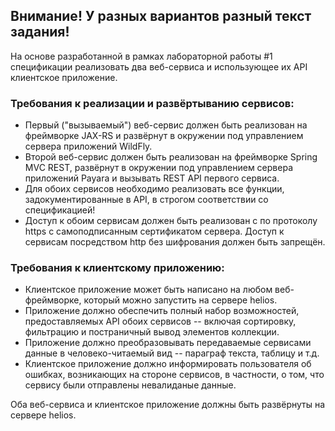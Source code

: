 ## Внимание! У разных вариантов разный текст задания!
На основе разработанной в рамках лабораторной работы #1 спецификации реализовать два веб-сервиса и использующее их API клиентское приложение.

### Требования к реализации и развёртыванию сервисов:

  * Первый ("вызываемый") веб-сервис должен быть реализован на фреймворке JAX-RS и развёрнут в окружении под управлением сервера приложений WildFly.
  * Второй веб-сервис должен быть реализован на фреймворке Spring MVC REST, развёрнут в окружении под управлением сервера приложений Payara и вызывать REST API первого сервиса.
  * Для обоих сервисов необходимо реализовать все функции, задокументированные в API, в строгом соответствии со спецификацией!
  * Доступ к обоим сервисам должен быть реализован с по протоколу https с самоподписанным сертификатом сервера. Доступ к сервисам посредством http без шифрования должен быть запрещён.

### Требования к клиентскому приложению:

  * Клиентское приложение может быть написано на любом веб-фреймворке, который можно запустить на сервере helios.
  * Приложение должно обеспечить полный набор возможностей, предоставляемых API обоих сервисов -- включая сортировку, фильтрацию и постраничный вывод элементов коллекции.
  * Приложение должно преобразовывать передаваемые сервисами данные в человеко-читаемый вид -- параграф текста, таблицу и т.д.
  * Клиентское приложение должно информировать пользователя об ошибках, возникающих на стороне сервисов, в частности, о том, что сервису были отправлены невалиданые данные.

Оба веб-сервиса и клиентское приложение должны быть развёрнуты на сервере helios.
